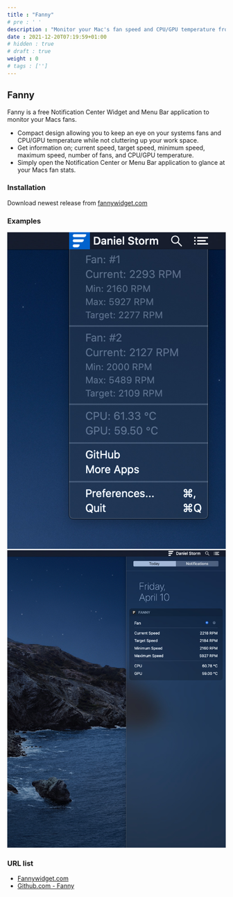 ```yaml
---
title : "Fanny"
# pre : ' '
description : "Monitor your Mac's fan speed and CPU/GPU temperature from your Notification Center."
date : 2021-12-20T07:19:59+01:00
# hidden : true
# draft : true
weight : 0
# tags : ['']
---
```


## Fanny

Fanny is a free Notification Center Widget and Menu Bar application to monitor your Macs fans.

* Compact design allowing you to keep an eye on your systems fans and CPU/GPU temperature while not cluttering up your work space.
* Get information on; current speed, target speed, minimum speed, maximum speed, number of fans, and CPU/GPU temperature.
* Simply open the Notification Center or Menu Bar application to glance at your Macs fan stats.

### Installation

Download newest release from [fannywidget.com](https://fannywidget.com/)

### Examples

![Example](images/FannyMacOSXMenuBar.jpeg)
![Example](images/FannyMacOSXWidget.jpeg)

### URL list

* [Fannywidget.com](https://fannywidget.com/)
* [Github.com - Fanny](https://github.com/DanielStormApps/Fanny)
